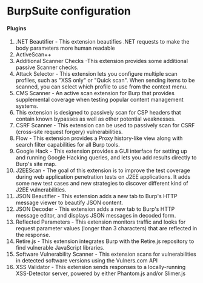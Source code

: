 # BurpSuite configuration

#### Plugins

1. .NET Beautifier - This extension beautifies .NET requests to make the body parameters more human readable
2. ActiveScan++ 
3. Additional Scanner Checks -This extension provides some additional passive Scanner checks.
4. Attack Selector - This extension lets you configure multiple scan profiles, such as "XSS only" or "Quick scan". When sending items to be scanned, you can select which profile to use from the context menu.
6. CMS Scanner - An active scan extension for Burp that provides supplemental coverage when testing popular content management systems.
7. This extension is designed to passively scan for CSP headers that contain known bypasses as well as other potential weaknesses.
8. CSRF Scanner - This extension can be used to passively scan for CSRF (cross-site request forgery) vulnerabilities.
9. Flow - This extension provides a Proxy history-like view along with search filter capabilities for all Burp tools.
10. Google Hack - This extension provides a GUI interface for setting up and running Google Hacking queries, and lets you add results directly to Burp's site map.
11. J2EEScan - The goal of this extension is to improve the test coverage during web application penetration tests on J2EE applications. It adds some new test cases and new strategies to discover different kind of J2EE vulnerabilities.
12. JSON Beautifier - This extension adds a new tab to Burp's HTTP message viewer to beautify JSON content.
13. JSON Decoder - This extension adds a new tab to Burp's HTTP message editor, and displays JSON messages in decoded form.
16. Reflected Parameters - This extension monitors traffic and looks for request parameter values (longer than 3 characters) that are reflected in the response.
17. Retire.js - This extension integrates Burp with the Retire.js repository to find vulnerable JavaScript libraries.
18. Software Vulnerability Scanner - This extension scans for vulnerabilities in detected software versions using the Vulners.com API
19. XSS Validator - This extension sends responses to a locally-running XSS-Detector server, powered by either Phantom.js and/or Slimer.js  
